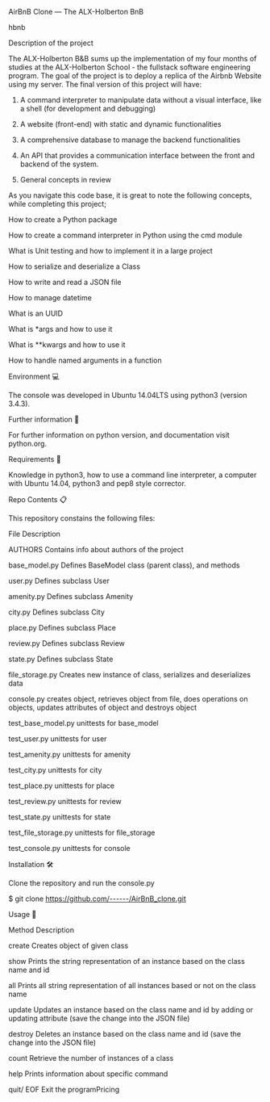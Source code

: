AirBnB Clone ― The ALX-Holberton BnB

hbnb



Description of the project

The ALX-Holberton B&B sums up the implementation of my four months of studies at the ALX-Holberton School - the fullstack software engineering program. The goal of the project is to deploy a replica of the Airbnb Website using my server. The final version of this project will have:



1. A command interpreter to manipulate data without a visual interface, like a shell (for development and debugging)

2. A website (front-end) with static and dynamic functionalities

3. A comprehensive database to manage the backend functionalities

4. An API that provides a communication interface between the front and backend of the system.

5. General concepts in review



As you navigate this code base, it is great to note the following concepts, while completing this project;

How to create a Python package

How to create a command interpreter in Python using the cmd module

What is Unit testing and how to implement it in a large project

How to serialize and deserialize a Class

How to write and read a JSON file

How to manage datetime

What is an UUID

What is *args and how to use it

What is **kwargs and how to use it

How to handle named arguments in a function

Environment 💻

The console was developed in Ubuntu 14.04LTS using python3 (version 3.4.3).



Further information 📑

For further information on python version, and documentation visit python.org.



Requirements 📝

Knowledge in python3, how to use a command line interpreter, a computer with Ubuntu 14.04, python3 and pep8 style corrector.



Repo Contents 📋

This repository constains the following files:



File	Description

AUTHORS	Contains info about authors of the project

base_model.py	Defines BaseModel class (parent class), and methods

user.py	Defines subclass User

amenity.py	Defines subclass Amenity

city.py	Defines subclass City

place.py	Defines subclass Place

review.py	Defines subclass Review

state.py	Defines subclass State

file_storage.py	Creates new instance of class, serializes and deserializes data

console.py	creates object, retrieves object from file, does operations on objects, updates attributes of object and destroys object

test_base_model.py	unittests for base_model

test_user.py	unittests for user

test_amenity.py	unittests for amenity

test_city.py	unittests for city

test_place.py	unittests for place

test_review.py	unittests for review

test_state.py	unittests for state

test_file_storage.py	unittests for file_storage

test_console.py	unittests for console

Installation 🛠️

Clone the repository and run the console.py



$ git clone https://github.com/------/AirBnB_clone.git

Usage 🔧

Method	Description

create	Creates object of given class

show	Prints the string representation of an instance based on the class name and id

all	Prints all string representation of all instances based or not on the class name

update	Updates an instance based on the class name and id by adding or updating attribute (save the change into the JSON file)

destroy	Deletes an instance based on the class name and id (save the change into the JSON file)

count	Retrieve the number of instances of a class

help	Prints information about specific command

quit/ EOF	Exit the programPricing
